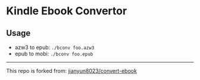 # Kindle Ebook Convertor

## Usage

- azw3 to epub: `./bconv foo.azw3`
- epub to mobi: `./bconv foo.epub`

----------

This repo is forked from: [jianyun8023/convert-ebook](https://github.com/jianyun8023/convert-ebook)

